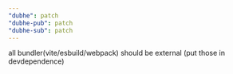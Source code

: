 ```yaml
---
"dubhe": patch
"dubhe-pub": patch
"dubhe-sub": patch
---
```


all bundler(vite/esbuild/webpack) should be external (put those in devdependence)
